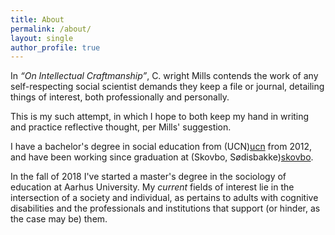 ```yaml
---
title: About
permalink: /about/
layout: single
author_profile: true
---
```


In *“On Intellectual Craftmanship”*, C. wright Mills contends the work of any
self-respecting social scientist demands they keep a file or journal, detailing
things of interest, both professionally and personally.

This is my such attempt, in which I hope to both keep my hand in writing and practice
reflective thought, per Mills' suggestion.


I have a bachelor's degree in social education from (UCN)[ucn] from 2012, and have been working since graduation at (Skovbo, Sødisbakke)[skovbo].

In the fall of 2018 I've started a master's degree in the sociology of education at Aarhus University. My *current* fields of interest lie in the intersection of a society and individual, as pertains to adults with cognitive disabilities and the professionals and institutions that support (or hinder, as the case may be) them.

[ucn]: https://www.ucn.dk/uddannelser/p%C3%A6dagog
[skovbo]: http://www.sodisbakke.rn.dk/fagprofessionelle/doegntilbud/skovbo